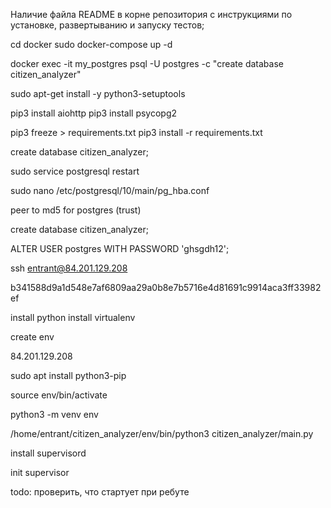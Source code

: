 
Наличие файла README в корне репозитория с инструкциями по установке, развертыванию и запуску тестов;

cd docker
sudo docker-compose up -d

docker exec -it my_postgres psql -U postgres -c "create database citizen_analyzer"

sudo apt-get install -y python3-setuptools

pip3 install aiohttp
pip3 install psycopg2

pip3 freeze > requirements.txt
pip3 install -r requirements.txt

create database citizen_analyzer;

sudo service postgresql restart

sudo nano /etc/postgresql/10/main/pg_hba.conf

peer to md5 for postgres (trust)

create database citizen_analyzer;

ALTER USER postgres WITH PASSWORD 'ghsgdh12';

ssh entrant@84.201.129.208

b341588d9a1d548e7af6809aa29a0b8e7b5716e4d81691c9914aca3ff33982ef

install python
install virtualenv

create env

84.201.129.208

sudo apt install python3-pip

source env/bin/activate

python3 -m venv env

/home/entrant/citizen_analyzer/env/bin/python3 citizen_analyzer/main.py

install supervisord

init supervisor

todo:
проверить, что стартует при ребуте
